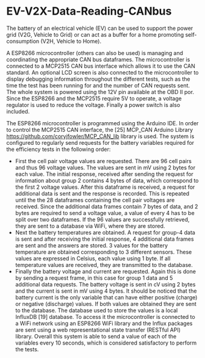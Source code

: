 # EV-V2X-Data-Reading-CANbus
The battery of an electrical vehicle (EV) can be used to support the power grid (V2G, Vehicle to Grid) or can act as a buffer for a home promoting self-consumption (V2H, Vehicle to Home).

A ESP8266 microcontroller (others can also be used) is managing and coordinating the appropriate CAN bus dataframes. The microcontroller is connected to a MCP2515 CAN bus interface which allows it to use the CAN standard. An optional LCD screen is also connected to the microcontroller to display debugging information throughout the different tests, such as the time the test has been running for and the number of CAN requests sent. The whole system is powered using the 12V pin available at the OBD II por. Since the ESP8266 and the MCP2515 require 5V to operate, a voltage regulator is used to reduce the voltage. Finally a power switch is also included.

The ESP8266 microcontroller is programmed using the Arduino IDE. In order to control the MCP2515 CAN interface, the [25]	MCP_CAN Arduino Library https://github.com/coryjfowler/MCP_CAN_lib library is used. The system is configured to regularly send requests for the battery variables required for the efficiency tests in the following order:
* First the cell pair voltage values are requested. There are 96 cell pairs and thus 96 voltage values. The values are sent in mV using 2 bytes for each value. The initial response, received after sending the request for information about group 2 contains 4 bytes of data, which correspond to the first 2 voltage values. After this dataframe is received, a request for additional data is sent and the response is recorded. This is repeated until the the 28 dataframes containing the cell pair voltages are received. Since the additional data frames contain 7 bytes of data, and 2 bytes are required to send a voltage value, a value of every 4 has to be split over two dataframes. If the 96 values are successfully retrieved, they are sent to a database via WiFi, where they are stored.
* Next the battery temperatures are obtained. A request for group-4 data is sent and after receiving the initial response, 4 additional data frames are sent and the answers are stored. 3 values for the battery temperature are obtained corresponding to 3 different sensors. These values are expressed in Celsius, each value using 1 byte. If all temperature values are received, they are transmitted to the database.
* Finally the battery voltage and current are requested. Again this is done by sending a request frame, in this case for group 1 data and 5 additional data requests. The battery voltage is sent in cV using 2 bytes and the current is sent in mV using 4 bytes. It should be noticed that the battery current is the only variable that can have either positive (charge) or negative (discharge) values. If both values are obtained they are sent to the database.
The database used to store the values is a local InfluxDB [19] database. To access it the microcontroller is connected to a WiFi network using an ESP8266 WiFi library and the Influx packages are sent using a web representational state transfer (RESTful API) library. Overall this system is able to send a value of each of the variables every 10 seconds, which is considered satisfactory to perform the tests. 
